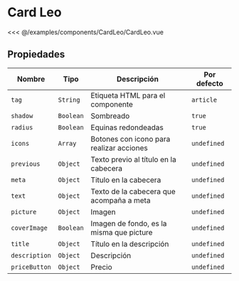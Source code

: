 # Card Leo

<Preview>
  <template slot="demo">
    <components-CardLeo-CardLeo />
  </template>

  <<< @/examples/components/CardLeo/CardLeo.vue
</Preview>

## Propiedades

| Nombre          | Tipo          | Descripción                                | Por defecto  |
|-----------------|---------------|--------------------------------------------|--------------|
| `tag`           | `String`      | Etiqueta HTML para el componente           | `article`    |
| `shadow`        | `Boolean`     | Sombreado                                  | `true`       |
| `radius`        | `Boolean`     | Equinas redondeadas                        | `true`       |
| `icons`         | `Array`       | Botones con icono para realizar acciones   | `undefined`  |
| `previous`      | `Object`      | Texto previo al título en la cabecera      | `undefined`  |
| `meta`          | `Object`      | Titulo en la cabecera                      | `undefined`  |
| `text`          | `Object`      | Texto de la cabecera que acompaña a meta   | `undefined`  |
| `picture`       | `Object`      | Imagen                                     | `undefined`  |
| `coverImage`    | `Boolean`     | Imagen de fondo, es la misma que picture   | `undefined`  |
| `title`         | `Object`      | Título en la descripción                   | `undefined`  |
| `description`   | `Object`      | Descripción                                | `undefined`  |
| `priceButton`   | `Object`      | Precio                                     | `undefined`  |